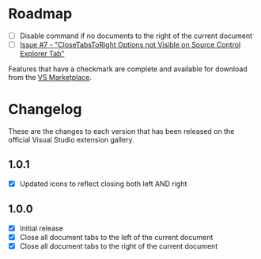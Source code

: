 # Roadmap

- [ ] Disable command if no documents to the right of the current document
- [ ] [Issue #7 - "CloseTabsToRight Options not Visible on Source Control Explorer Tab"](https://github.com/billpratt/CloseTabsToRight/issues/7)

Features that have a checkmark are complete and available for
download from the
[VS Marketplace](https://marketplace.visualstudio.com/items?itemName=evan-kinney.CloseTabsToRight2022).

# Changelog

These are the changes to each version that has been released on the official Visual Studio extension gallery.

## 1.0.1

- [X] Updated icons to reflect closing both left AND right

## 1.0.0

- [X] Initial release
- [X] Close all document tabs to the left of the current document
- [X] Close all document tabs to the right of the current document
